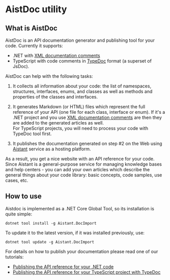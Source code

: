 # AistDoc utility

## What is AistDoc
AistDoc is an API documentation generator and publishing tool for your code. Currently it supports:
 * .NET with [XML documentation comments](https://docs.microsoft.com/en-us/dotnet/csharp/programming-guide/xmldoc/xml-documentation-comments)
 * TypeScript with code comments in [TypeDoc](https://typedoc.org/) format (a superset of JsDoc).

AistDoc can help with the following tasks:
 1. It collects all information about your code: the list of namespaces, structures, interfaces, enums, and classes as well as methods and properties of the classes and interfaces. 
 
 2. It generates Markdown (or HTML) files which represent the full reference of your API (one file for each class, interface or enum). 
 If it's a .NET project and you use [XML documentation comments](https://docs.microsoft.com/en-us/dotnet/csharp/programming-guide/xmldoc/xml-documentation-comments) are then they are added to the generated articles as well.    
 For TypeScript projects, you will need to process your code with TypeDoc tool first. 
 
 3. It publishes the documentation generated on step #2 on the Web using [Aistant](https://aistant.com) service as a hosting platform.
 
As a result, you get a nice website with an API reference for your code. Since Aistant is a general-purpose service for managing knowledge bases and help centers - you can add your own articles which describe the general things about your code library: basic concepts, code samples, use cases, etc.


## How to use
Aistdoc is implemented as a .NET Core Global Tool, so its installation is quite simple:

```
dotnet tool install -g Aistant.DocImport
```

To update it to the latest version, if it was installed previously, use:

```
dotnet tool update -g Aistant.DocImport
```

For details on how to publish your documentation please read one of our tutorials:
 * [Publishing the API reference for your .NET code](https://docs.aistant.com/en/tutorials/publish-api-reference-net-class-library)
 * [Publishing the API reference for your TypeScript project with TypeDoc](https://docs.aistant.com/en/tutorials/publish-api-reference-typescript-typedoc)
 



